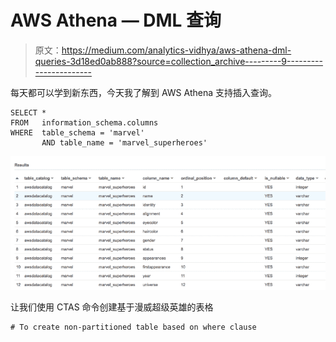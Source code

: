 # AWS Athena — DML 查询

> 原文：<https://medium.com/analytics-vidhya/aws-athena-dml-queries-3d18ed0ab888?source=collection_archive---------9----------------------->

每天都可以学到新东西，今天我了解到 AWS Athena 支持插入查询。

```
SELECT *
FROM   information_schema.columns
WHERE  table_schema = 'marvel'
       AND table_name = 'marvel_superheroes'
```

![](img/2d6904256e1611e180dfc9c8e5d4c036.png)

让我们使用 CTAS 命令创建基于漫威超级英雄的表格

```
# To create non-partitioned table based on where clause
```